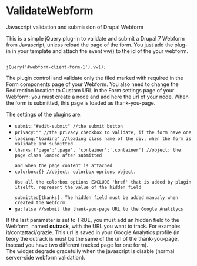 ValidateWebform
===============

Javascript validation and submission of Drupal Webform

This is a simple jQuery plug-in to validate and submit a Drupal 7 Webform from Javascript, unless reload the page of the form.
You just add the plug-in in your template and attach the event vw() to the id of the your webform.

<code>
jQuery('#webform-client-form-1').vw();
</code>

The plugin controll and validate only the filed marked with required in the Form components page of your Webform.
You also need to change the Redirection location to Custom URL in the Form settings page of your Webform: you must create a node and add here the url of your node. When the form is submitted, this page is loaded as thank-you-page.

The settings of the plugins are:
<ul>
<li><code>submit:"#edit-submit" //the submit button</code></li>
<li><code>privacy:"" //the privacy checkbox to validate, if the form have one</code></li>
<li><code>loading:"loading" //loading class name of the div, when the form is validate and submitted</code></li>
<li><code>thanks:{'page':'.page', 'container':'.container'} //object: the page class loaded after submitted <br />
and when the page content is attached</code></li>
<li><code>colorbox:{} //object: colorbox oprions object.<br />
Use all the colorbox options EXCLUDE 'href' that is added by plugin itselft, represent the value of the hidden field <br />
submitted[thanks]. The hidden field must be added manualy when created the Webform.</code></li>
<li><code>ga:false //submit the thank-you-page URL to the Google Analitycs</code></li>
</ul>

If the last parameter is set to TRUE, you must add an hidden field to the Webform, named <strong>outrack</strong>, with the URL you want to track. For example: it/contattaci/grazie.
This url is saved in your Google Analytics profile (in teory the outrack is must be the same of the url of the thank-you-page, instead you have two different tracked page for one form).<br />
The widget degrade gracefully when the javascript is disable (normal server-side webform validation).
